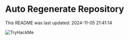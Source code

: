 # Auto Regenerate Repository

This README was last updated: 2024-11-05 21:41:14

 ![TryHackMe](https://tryhackme.com/badge/533634)